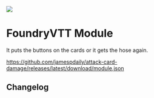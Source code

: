 ![](https://img.shields.io/badge/Foundry-v0.8.9-informational)
<!--- Downloads @ Latest Badge -->
<!--- replace <user>/<repo> with your username/repository -->
<!--- ![Latest Release Download Count](https://img.shields.io/github/downloads/jamespdaily/attack-card-damage/latest/module.zip) -->

<!--- Forge Bazaar Install % Badge -->
<!--- replace <your-module-name> with the `name` in your manifest -->
<!--- ![Forge Installs](https://img.shields.io/badge/dynamic/json?label=Forge%20Installs&query=package.installs&suffix=%25&url=https%3A%2F%2Fforge-vtt.com%2Fapi%2Fbazaar%2Fpackage%2Fattack-card-damage&colorB=4aa94a) -->

# FoundryVTT Module

It puts the buttons on the cards or it gets the hose again.

https://github.com/jamespdaily/attack-card-damage/releases/latest/download/module.json

## Changelog
